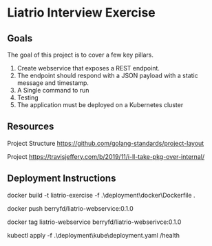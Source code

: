 # Liatrio Interview Exercise

## Goals
The goal of this project is to cover a few key pillars.
1. Create webservice that exposes a REST endpoint.
2. The endpoint should respond with a JSON payload with a static message and timestamp.
3. A Single command to run
4. Testing
5. The application must be deployed on a Kubernetes cluster


## Resources
Project Structure
https://github.com/golang-standards/project-layout

Project 
https://travisjeffery.com/b/2019/11/i-ll-take-pkg-over-internal/
## Deployment Instructions
docker build -t liatrio-exercise -f .\deployment\docker\Dockerfile .

docker push berryfd/liatrio-webservice:0.1.0

docker tag liatrio-webservice berryfd/liatrio-webserivce:0.1.0

kubectl apply -f .\deployment\kube\deployment.yaml
/health